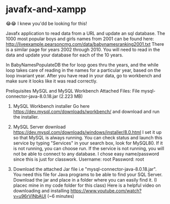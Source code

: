 # javafx-and-xampp

😂😂 I knew you'dd be looking for this!

Javafx application to read data from a URL and update an sql database.  The 1000 most popular boys and girls names from 2001 can be found here: http://liveexample.pearsoncmg.com/data/babynamesranking2001.txt  There is a similar page for years 2002 through 2010.  You will need to read in the data and update your database for each of the 10 years.

In BabyNamesPopulateDB the for loop goes thru the years, and the while loop takes care of reading in the names for a particular year, based on the loop invariant year. After you have read in your data, go to workbench and make sure it looks like it was read correctly.

Preliquisites
MySQL and MySQL Workbench
Attached Files:
File mysql-connector-java-8.0.18.jar (2.223 MB)
1. MySQL Workbench installer
Go here https://dev.mysql.com/downloads/workbench/ and download and run the installer.
 
2. MySQL Server download
https://dev.mysql.com/downloads/windows/installer/8.0.html  I set it up so that MySQL is always running.  You can check status and launch this service by typing "Services" in your search box, look for MySQL80.  If it is not running, you can choose run. If the service is not running, you will not be able to connect to any database.
I chose easy name/password since this is just for classwork.   Username: root  Password: root
3. Download the attached Jar file i.e "mysql-connector-java-8.0.18.jar". You need this file for Java programs to be able to find your SQL Server. Download the jar and place in a folder where you can easily find it.  (I placec mine in my code folder for this class)
Here is a helpful video on downloading and installing https://www.youtube.com/watch?v=u96rVINbAUI   (~6 minutes)
